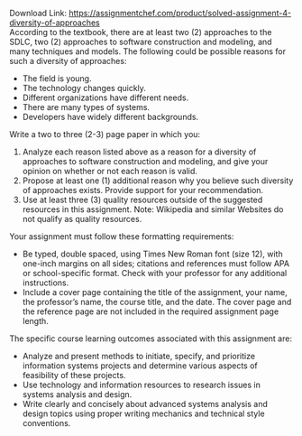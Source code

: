 Download Link: https://assignmentchef.com/product/solved-assignment-4-diversity-of-approaches
<br>
According to the textbook, there are at least two (2) approaches to the SDLC, two (2) approaches to software construction and modeling, and many techniques and models. The following could be possible reasons for such a diversity of approaches:

<ul>

 <li>The field is young.</li>

 <li>The technology changes quickly.</li>

 <li>Different organizations have different needs.</li>

 <li>There are many types of systems.</li>

 <li>Developers have widely different backgrounds.</li>

</ul>

Write a two to three (2-3) page paper in which you:

<ol>

 <li>Analyze each reason listed above as a reason for a diversity of approaches to software construction and modeling, and give your opinion on whether or not each reason is valid.</li>

 <li>Propose at least one (1) additional reason why you believe such diversity of approaches exists. Provide support for your recommendation.</li>

 <li>Use at least three (3) quality resources outside of the suggested resources in this assignment. Note: Wikipedia and similar Websites do not qualify as quality resources.</li>

</ol>

Your assignment must follow these formatting requirements:

<ul>

 <li>Be typed, double spaced, using Times New Roman font (size 12), with one-inch margins on all sides; citations and references must follow APA or school-specific format. Check with your professor for any additional instructions.</li>

 <li>Include a cover page containing the title of the assignment, your name, the professor’s name, the course title, and the date. The cover page and the reference page are not included in the required assignment page length.</li>

</ul>

The specific course learning outcomes associated with this assignment are:

<ul>

 <li>Analyze and present methods to initiate, specify, and prioritize information systems projects and determine various aspects of feasibility of these projects.</li>

 <li>Use technology and information resources to research issues in systems analysis and design.</li>

 <li>Write clearly and concisely about advanced systems analysis and design topics using proper writing mechanics and technical style conventions.</li>

</ul>